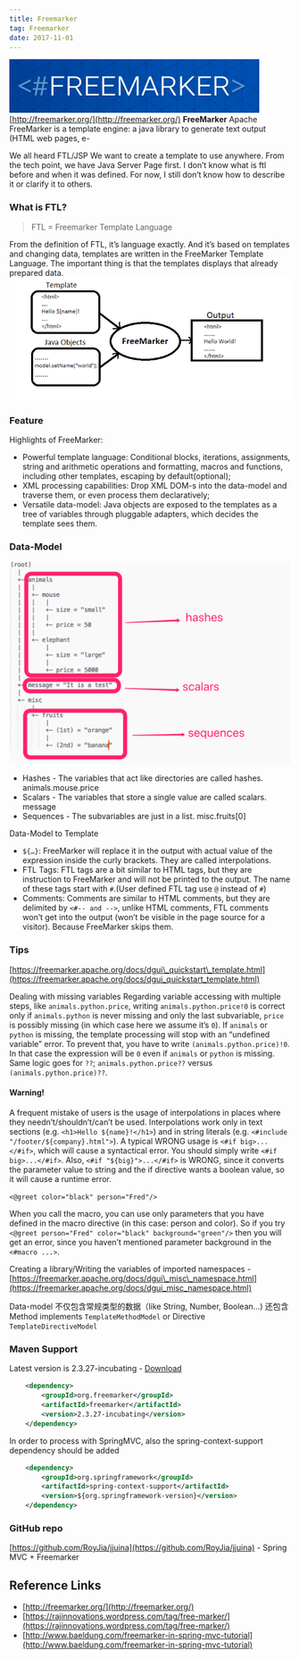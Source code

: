 ```yaml
---
title: Freemarker
tag: Freemarker
date: 2017-11-01
---
```


![Freemarker logo](https://github.com/RoyJia/mdimgs/raw/master/res/freemarker-logo.png)
[http://freemarker.org/](http://freemarker.org/)
**FreeMarker**
Apache FreeMarker is a template engine: a java library to generate text output (HTML web pages, e-

We all heard FTL/JSP
We want to create a template to use anywhere. From the tech point, we have Java Server Page first. I don’t know what is ftl before and when it was defined. For now, I still don’t know how to describe it or clarify it to others.

<!-- More -->

### What is FTL?

> FTL = Freemarker Template Language

From the definition of FTL, it’s language exactly. And it’s based on templates and changing data, templates are written in the FreeMarker Template Language.
The important thing is that the templates displays that already prepared data.
![FTL date flow](https://github.com/RoyJia/mdimgs/raw/master/res/ftl-flow.png)

### Feature

Highlights of FreeMarker:

-   Powerful template language: Conditional blocks, iterations, assignments, string and arithmetic operations and formatting, macros and functions, including other templates, escaping by default(optional);
-   XML processing capabilities: Drop XML DOM-s into the data-model and traverse them, or even process them declaratively;
-   Versatile data-model: Java objects are exposed to the templates as a tree of variables through pluggable adapters, which decides the template sees them.

### Data-Model

![FTL data model](https://github.com/RoyJia/mdimgs/raw/master/res/ftl-data-model.png)

-   Hashes - The variables that act like directories are called hashes. animals.mouse.price
-   Scalars - The variables that store a single value are called scalars. message
-   Sequences - The subvariables are just in a list. misc.fruits[0]

Data-Model to Template

-   `${…}`: FreeMarker will replace it in the output with actual value of the expression inside the curly brackets. They are called interpolations.
-   FTL Tags: FTL tags are a bit similar to HTML tags, but they are instruction to FreeMarker and will not be printed to the output. The name of these tags start with `#`.(User defined FTL tag use `@` instead of `#`)
-   Comments: Comments are similar to HTML comments, but they are delimited by `<#-- and -->`, unlike HTML comments, FTL comments won’t get into the output (won’t be visible in the page source for a visitor). Because FreeMarker skips them.

### Tips

[https://freemarker.apache.org/docs/dgui\_quickstart\_template.html](https://freemarker.apache.org/docs/dgui_quickstart_template.html)

Dealing with missing variables
Regarding variable accessing with multiple steps, like `animals.python.price`, writing `animals.python.price!0` is correct only if `animals.python` is never missing and only the last subvariable, `price` is possibly missing (in which case here we assume it’s `0`). If `animals` or `python` is missing, the template processing will stop with an “undefined variable” error. To prevent that, you have to write `(animals.python.price)!0`. In that case the expression will be `0` even if `animals` or `python` is missing. Same logic goes for `??`; `animals.python.price??` versus `(animals.python.price)??`.

#### Warning!

A frequent mistake of users is the usage of interpolations in places where they needn’t/shouldn’t/can’t be used. Interpolations work only in text sections (e.g. `<h1>Hello ${name}!</h1>`) and in string literals (e.g. `<#include "/footer/${company}.html">`). A typical WRONG usage is `<#if big>...</#if>`, which will cause a syntactical error. You should simply write `<#if big>...</#if>`. Also, `<#if "${big}">...</#if>` is WRONG, since it converts the parameter value to string and the if directive wants a boolean value, so it will cause a runtime error.

`<@greet color="black" person="Fred"/>`

When you call the macro, you can use only parameters that you have defined in the macro directive (in this case: person and color). So if you try `<@greet person="Fred" color="black" background="green"/>` then you will get an error, since you haven’t mentioned parameter background in the `<#macro ...>`.

Creating a library/Writing the variables of imported namespaces - [https://freemarker.apache.org/docs/dgui\_misc\_namespace.html](https://freemarker.apache.org/docs/dgui_misc_namespace.html)

Data-model 不仅包含常规类型的数据（like String, Number, Boolean…) 还包含 Method implements `TemplateMethodModel` or Directive `TemplateDirectiveModel`

### Maven Support

Latest version is 2.3.27-incubating - [Download](https://freemarker.apache.org/freemarkerdownload.html)

```xml
    <dependency>
        <groupId>org.freemarker</groupId>
        <artifactId>freemarker</artifactId>
        <version>2.3.27-incubating</version>
    </dependency>
```

In order to process with SpringMVC, also the spring-context-support dependency should be added

```xml
    <dependency>
        <groupId>org.springframework</groupId>
        <artifactId>spring-context-support</artifactId>
        <version>${org.springframework-version}</version>
    </dependency>
```

### GitHub repo

[https://github.com/RoyJia/jjuina](https://github.com/RoyJia/jjuina) - Spring MVC + Freemarker

Reference Links
---

 - [http://freemarker.org/](http://freemarker.org/)
 - [https://rajinnovations.wordpress.com/tag/free-marker/](https://rajinnovations.wordpress.com/tag/free-marker/)
 - [http://www.baeldung.com/freemarker-in-spring-mvc-tutorial](http://www.baeldung.com/freemarker-in-spring-mvc-tutorial)